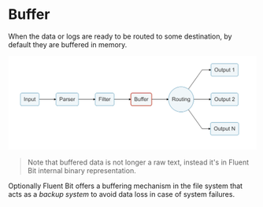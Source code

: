 # Buffer

When the data or logs are ready to be routed to some destination, by default they are buffered in memory.

![](../.gitbook/assets/logging_pipeline_buffer.png)

> Note that buffered data is not longer a raw text, instead it's in Fluent Bit internal binary representation.

Optionally Fluent Bit offers a buffering mechanism in the file system that acts as a _backup system_ to avoid data loss in case of system failures.

